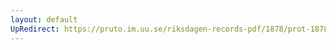 ```yaml
---
layout: default
UpRedirect: https://pruto.im.uu.se/riksdagen-records-pdf/1878/prot-1878--ak--028/prot-1878--ak--028_013.pdf
---
```

